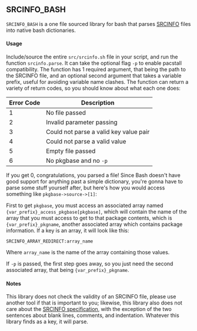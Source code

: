 ## SRCINFO_BASH

`SRCINFO_BASH` is a one file sourced library for bash that parses [SRCINFO](https://wiki.archlinux.org/title/.SRCINFO) files into native bash dictionaries.

#### Usage
Include/source the entire `src/srcinfo.sh` file in your script, and run the function `srcinfo.parse`. It can take the optional flag `-p` to enable pacstall compatibility. The function has 1 required argument, that being the path to the SRCINFO file, and an optional second argument that takes a variable prefix, useful for avoiding variable name clashes. The function can return a variety of return codes, so you should know about what each one does:

| Error Code | Description                            |
|------------|----------------------------------------|
| 1          | No file passed                         |
| 2          | Invalid parameter passing              |
| 3          | Could not parse a valid key value pair |
| 4          | Could not parse a valid value          |
| 5          | Empty file passed                      |
| 6          | No pkgbase and no `-p`                 |

If you get 0, congratulations, you parsed a file! Since Bash doesn't have good support for anything past a simple dictionary, you're gonna have to parse some stuff yourself after, but here's how you would access something like `pkgbase->source->[1]`:

First to get `pkgbase`, you must access an associated array named `{var_prefix}_access_pkgbase[pkgbase]`, which will contain the name of the array that you must access to get to that package contents, which is `{var_prefix}_pkgname`, another associated array which contains package information. If a key is an array, it will look like this:
```
SRCINFO_ARRAY_REDIRECT:array_name
```

Where `array_name` is the name of the array containing those values.

If `-p` is passed, the first step goes away, so you just need the second associated array, that being `{var_prefix}_pkgname`.

#### Notes
This library does not check the validity of an SRCINFO file, please use another tool if that is important to you; likewise, this library also does not care about the [SRCINFO specification](https://wiki.archlinux.org/title/.SRCINFO#Specification), with the exception of the two sentences about blank lines, comments, and indentation. Whatever this library finds as a key, it will parse.
